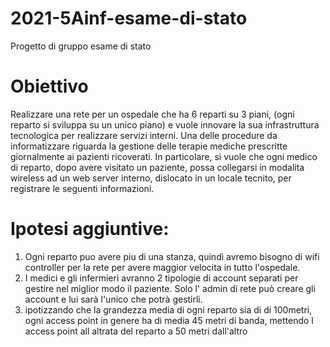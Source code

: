 # 2021-5Ainf-esame-di-stato
Progetto di gruppo esame di stato



# Obiettivo
Realizzare una rete per un ospedale che ha 6 reparti su 3 piani, (ogni reparto si sviluppa su un unico piano) e vuole innovare la sua infrastruttura tecnologica per realizzare servizi interni. Una delle procedure da informatizzare riguarda la gestione delle terapie mediche prescritte giornalmente ai pazienti ricoverati. In particolare, si vuole che ogni medico di reparto, dopo avere visitato un paziente, possa collegarsi in modalita wireless ad un web server interno, dislocato in un locale tecnito, per registrare le seguenti informazioni.


# Ipotesi aggiuntive: 
1) Ogni reparto puo avere piu di una stanza, quindi avremo bisogno di wifi controller per la rete per avere maggior velocita in tutto l'ospedale.
2) I medici e gli infermieri avranno 2 tipologie di account separati per gestire nel miglior modo il paziente. Solo l' admin di rete può creare gli account e lui sarà l'unico che potrà gestirli.
4) ipotizzando che la grandezza media di ogni reparto sia di di 100metri, ogni access point in genere ha di media 45 metri di banda, mettendo l access point all altrata del reparto a 50 metri dall'altro
